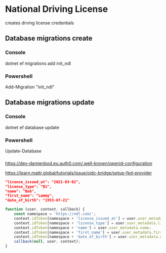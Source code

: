 # National Driving License 

creates drving license credentials

## Database migrations create

### Console

dotnet ef migrations add init_ndl 

### Powershell

Add-Migration "init_ndl" 

## Database migrations update

### Console

dotnet ef database update

### Powershell

Update-Database


###

https://dev-damienbod.eu.auth0.com/.well-known/openid-configuration

https://learn.mattr.global/tutorials/issue/oidc-bridge/setup-fed-provider


```json
"license_issued_at": "2021-03-02",
"license_type": "B1",
"name": "Bob",
"first_name": "Lammy",
"date_of_birth": "1953-07-21"

```



```javascript
function (user, context, callback) {
    const namespace = 'https://ndl.com/';
    context.idToken[namespace + 'license_issued_at'] = user.user_metadata.license_issued_at;
    context.idToken[namespace + 'license_type'] = user.user_metadata.license_type;
    context.idToken[namespace + 'name'] = user.user_metadata.name;
    context.idToken[namespace + 'first_name'] = user.user_metadata.first_name;
    context.idToken[namespace + 'date_of_birth'] = user.user_metadata.date_of_birth;
    callback(null, user, context);
}

```